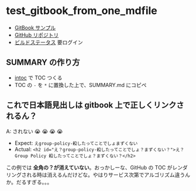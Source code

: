 # test_gitbook_from_one_mdfile
- [GitBook サンプル](https://stakiran.gitbooks.io/gitbook_from_one_mdfile/)
- [GitHub リポジトリ](https://github.com/stakiran/test_gitbook_one_mdfile)
- [ビルドステータス](https://www.gitbook.com/book/stakiran/gitbook_from_one_mdfile/activity) 要ログイン

## SUMMARY の作り方
- [intoc](https://github.com/stakiran/intoc) で TOC つくる
- TOC の `-` を `*` に置換した上で、SUMMARY.md にコピペ

## これで日本語見出しは gitbook 上で正しくリンクされるん？
A: されない :sob: :sob: :sob: :sob:

- Expect: `えgroup-policy-殺したってことでしょまずくない`
- Actual: `<h2 id="え？group-policy-殺したってことでしょ？まずくない？">え？Group Policy 殺したってことでしょ？まずくない？</h2>`

この例では **全角の？が消えていない**。おっかしーな、GitHub の TOC がレンダリングされる時は消えるんだけどな。やはりサービス次第でアルゴリズム違うんか。だるすぎる。。。
